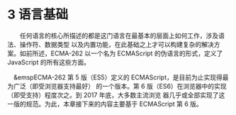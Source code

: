 # 3 语言基础

&emsp;&emsp;任何语言的核心所描述的都是这门语言在最基本的层面上如何工作，涉及语法、操作符、数据类型
以及内置功能，在此基础之上才可以构建复杂的解决方案。如前所述，ECMA-262 以一个名为 ECMAScript
的伪语言的形式，定义了 JavaScript 的所有这些方面。

&emsp;&emspECMA-262 第 5 版（ES5）定义的 ECMAScript，是目前为止实现得最为广泛（即受浏览器支持最好）
的一个版本。第 6 版（ES6）在浏览器中的实现（即受支持）程度次之。到 2017 年底，大多数主流浏览
器几乎或全部实现了这一版的规范。为此，本章接下来的内容主要基于 ECMAScript 第 6 版。

